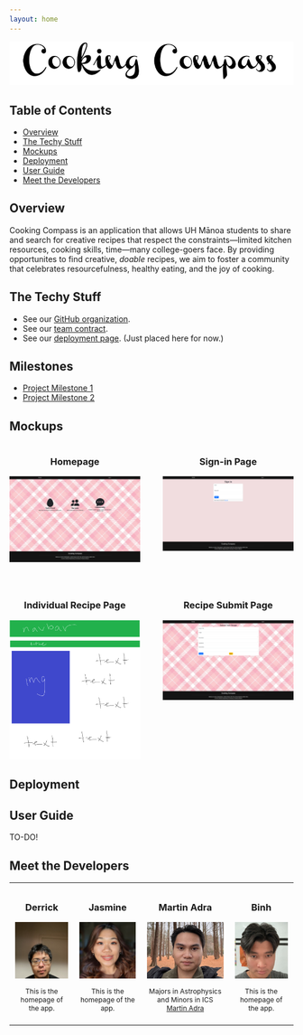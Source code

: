 ```yaml
---
layout: home
---
```


<img src="images/logo.png">

## **Table of Contents**
* [Overview](#overview)
* [The Techy Stuff](#the-techy-stuff)
* [Mockups](#mockups)
* [Deployment](#deployment)
* [User Guide](#user-guide)
* [Meet the Developers](#meet-the-developers)

## **Overview**
Cooking Compass is an application that allows UH Mānoa students to share and search for creative recipes that respect the constraints—limited kitchen resources, cooking skills, time—many college-goers face. By providing opportunites to find creative, *doable* recipes, we aim to foster a community that celebrates resourcefulness, healthy eating, and the joy of cooking.

## **The Techy Stuff**
* See our [GitHub organization](https://github.com/Cooking-Compass).
* See our [team contract](https://docs.google.com/document/d/1vPueASUJx5Af_aTIyjsdGVoajnHm5Qxhm5PrnRTxdoA/edit?usp=sharing).
* See our [deployment page](https://cooking-compass-khaki.vercel.app/). (Just placed here for now.)

## **Milestones**
* [Project Milestone 1](https://github.com/orgs/Cooking-Compass/projects/1)
* [Project Milestone 2](https://github.com/orgs/Cooking-Compass/projects/2)

## **Mockups**

<div style="display: flex; flex-wrap: wrap; gap: 40px; justify-content: center;">

  <div style="flex: 1 1 45%; text-align: center;">
    <h3><strong>Homepage</strong></h3>
    <img width="500" src="images/pinkhomepage.png">
  </div>

  <div style="flex: 1 1 45%; text-align: center;">
    <h3><strong>Sign-in Page</strong></h3>
    <img width="500" src="images/signin.png">
  </div>

  <div style="flex: 1 1 45%; text-align: center;">
    <h3><strong>Individual Recipe Page</strong></h3>
    <img width="500" src="images/recipe.png">
  </div>

  <div style="flex: 1 1 45%; text-align: center;">
    <h3><strong>Recipe Submit Page</strong></h3>
    <img width="500" src="images/pinksubmitrecipe.png">
  </div>

</div>

## **Deployment**


## **User Guide**
TO-DO!

## **Meet the Developers**

<div style="text-align: center;">
  <table style="margin: 0 auto;">
    <tr>
      <td style="padding: 10px; vertical-align: top;">
        <h3>Derrick</h3>
        <img src="images/derrick.jpg" style="width: 150px; height: 100px; object-fit: cover;"><br>
        <p style="font-size: 12px;">
        This is the homepage of the app.
        </p>
      </td>
      <td style="padding: 10px; vertical-align: top;">
        <h3>Jasmine</h3>
        <img src="images/jasmine.jpg" style="width: 150px; height: 100px; object-fit: cover;">
        <p style="font-size: 12px;">
        This is the homepage of the app.
        </p>
      </td>
      <td style="padding: 10px; vertical-align: top;">
        <h3>Martin Adra</h3>
        <img src="images/martin.jpg" style="width: 150px; height: 100px; object-fit: cover;"><br>
        <p style="font-size: 12px;">
        Majors in Astrophysics and Minors in ICS
        <a href="https://www.linkedin.com/in/martin-adra-40a06b1b9" target="_blank">Martin Adra</a>
        </p>
      </td>
      <td style="padding: 10px; vertical-align: top;">
        <h3>Binh</h3>
        <img src="images/binh.jpg" style="width: 150px; height: 100px; object-fit: cover;"><br>
        <p style="font-size: 12px;">
        This is the homepage of the app.
        </p>
      </td>
    </tr>
  </table>
</div>

